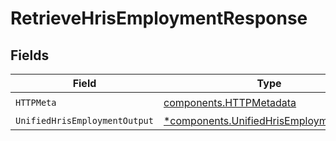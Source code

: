 # RetrieveHrisEmploymentResponse


## Fields

| Field                                                                                             | Type                                                                                              | Required                                                                                          | Description                                                                                       |
| ------------------------------------------------------------------------------------------------- | ------------------------------------------------------------------------------------------------- | ------------------------------------------------------------------------------------------------- | ------------------------------------------------------------------------------------------------- |
| `HTTPMeta`                                                                                        | [components.HTTPMetadata](../../models/components/httpmetadata.md)                                | :heavy_check_mark:                                                                                | N/A                                                                                               |
| `UnifiedHrisEmploymentOutput`                                                                     | [*components.UnifiedHrisEmploymentOutput](../../models/components/unifiedhrisemploymentoutput.md) | :heavy_minus_sign:                                                                                | N/A                                                                                               |